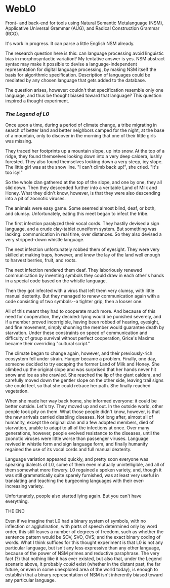 # WebL0
Front- and back-end for tools using Natural Semantic Metalanguage (NSM), Applicative Universal Grammar (AUG), and Radical Construction Grammar (RCG).

It's work in progress. It can parse a little English NSM already.

The research question here is this: can language processing avoid linguistic bias in morphosyntactic variation? My tentative answer is yes. NSM abstract syntax may make it possible to devise a language-independent representation for digital language processing, by making NSM itself the basis for algorithmic specification. Description of languages could be mediated by any chosen language that gets added to the database.

The question arises, however: couldn't that specification resemble only one language, and thus be thought biased toward that language? This question inspired a thought experiment.

### *The Legend of L0*

Once upon a time, during a period of climate change, a tribe migrating in search of better land and better neighbors camped for the night, at the base of a mountain, only to discover in the morning that one of their little girls was missing.

They traced her footprints up a mountain slope, up into snow. At the top of a ridge, they found themselves looking down into a very deep caldera, lushly forested. They also found themselves looking down a very steep, icy slope. The little girl was at the snow line. "I can't climb back up!", she cried. "It's too icy!"

So the whole clan gathered at the top of the slope, and one by one, they all slid down. Then they descended further into a veritable Land of Milk and Honey. What they didn't know, however, is that they were also descending into a pit of zoonotic viruses.

The animals were easy game. Some seemed almost blind, deaf, or both, and clumsy. Unfortunately, eating this meet began to infect the tribe.

The first infection paralyzed their vocal cords. They hastily devised a sign language, and a crude clay-tablet cuneiform system. But something was lacking: communication in real time, over distances. So they also devised a very stripped-down whistle language.

The next infection unfortunately robbed them of eyesight. They were very skilled at making traps, however, and knew the lay of the land well enough to harvest berries, fruit, and roots.

The next infection rendered them deaf. They laboriously renewed communication by inventing symbols they could draw in each other's hands in a special code based on the whistle language.

Then they got infected with a virus that left them very clumsy, with little manual dexterity. But they managed to renew communication again with a code consisting of two symbols--a tighter grip, then a looser one.

All of this meant they had to cooperate much more. And because of this need for cooperation, they decided: lying would be punished severely, and if a member proved incorrigible, having been robbed of hearing, eyesight, and fine movement, simply shunning the member would guarantee death by starvation. Under these constraints on  speed of communication and difficulty of group survival without perfect cooperation, Grice's Maxims became their overriding "cultural script." 

The climate began to change again, however, and their previously-rich ecosystem fell under strain. Hunger became a problem. Finally, one day, someone decided to try escaping the former Land of Milk and Honey. She climbed up the original slope and was surprised that her hands never hit snow and ice as she crawled. She reached the lip of the giant caldera, and carefully moved down the gentler slope on the other side, leaving trail signs she could feel, so that she could retrace her path. She finally reached vegetation.

When she made her way back home, she informed everyone: it could be better outside. Let's try. They moved up and out. In the outside world, other people took pity on them. What those people didn't know, however, is that the new arrivals carried disabling diseases. Not long after, almost all of humanity, except the original clan and a few adopted members, died of starvation, unable to adapt to all of the infections at once. Over many generations, however, people evolved resistance to the diseases, until the zoonotic viruses were little worse than passenger viruses. Language revived in whistle form and sign language form, and finally humanity regained the use of its vocal cords and full manual dexterity.

Language variation appeared quickly, and pretty soon everyone was speaking dialects of L0, some of them even mutually unintelligible, and all of them somewhat more flowery. L0 regained a spoken variety, and, though it was still grammatically quite sparely furnished, was at least very useful in translating and teaching the burgeoning languages with their ever-increasing variety.

Unfortunately, people also started lying again. But you can't have everything.

THE END

Even if we imagine that L0 had a binary system of symbols, with no inflection or agglutination, with parts of speech determined only by word order, this still leaves a number of degrees of freedom, such as whether the sentence pattern would be SOV, SVO, OVS; and the exact binary coding of words. What I think suffices for this thought experiment is that L0 is not any particular language, but isn't any less expressive than any other language, because of the power of NSM primes and reductive paraphrase. The very fact (?) that nothing like it has ever existed, but also that, under the Legend scenario above, it probably _could_ exist (whether in the distant past, the far future, or even in some unexplored area of the world  today), is enough to establish that a binary representation of NSM isn't inherently biased toward any particular language.
